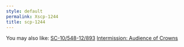 ```yaml
---
style: default
permalink: Xscp-1244
title: scp-1244
---
```

You may also like:
[SC-10/548-12/893](http://scp-wiki.net/sc-10-548-12-893)
[Intermission: Audience of Crowns](http://scp-wiki.net/audience-of-crowns)